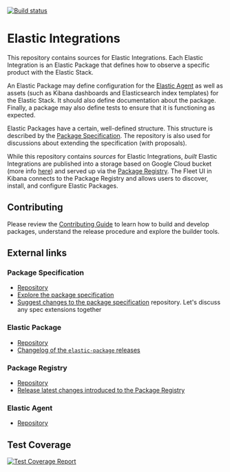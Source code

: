 [![Build status](https://badge.buildkite.com/153e2f7f984d3b1b350d8cb5d2fe7e7ae924982d5bd5b5ee49.svg?branch=main)](https://buildkite.com/elastic/integrations)

# Elastic Integrations

This repository contains sources for Elastic Integrations. Each Elastic Integration is an Elastic Package that defines how to observe a specific product with the Elastic Stack.

An Elastic Package may define configuration for the [Elastic Agent](#elastic-agent) as well as assets (such as Kibana dashboards and Elasticsearch index templates) for the Elastic Stack. It should also define documentation about the package. Finally, a package may also define tests to ensure that it is functioning as expected.

Elastic Packages have a certain, well-defined structure. This structure is described by the [Package Specification](#package-specification). The repository is also used for discussions about extending the specification (with proposals).

While this repository contains _sources_ for Elastic Integrations, _built_ Elastic Integrations are published into a storage based on Google Cloud bucket (more info [here](https://github.com/elastic/elastic-package/blob/85d6fcacad736e543e459a044a5e0fa48b5d43c6/docs/howto/use_package_storage_v2.md)) and served up via the [Package Registry](#package-registry). The Fleet UI in Kibana connects to the Package Registry and allows users to discover, install, and configure Elastic Packages.

## Contributing

Please review the [Contributing Guide](CONTRIBUTING.md) to learn how to build and develop packages, understand the release procedure and
explore the builder tools.

## External links

### Package Specification
* [Repository](https://github.com/elastic/package-spec)
* [Explore the package specification](https://github.com/elastic/package-spec/tree/main/spec)
* [Suggest changes to the package specification](https://github.com/elastic/package-spec/issues/new)
  repository. Let's discuss any spec extensions together

### Elastic Package
* [Repository](https://github.com/elastic/elastic-package)
* [Changelog of the `elastic-package` releases](https://github.com/elastic/elastic-package/releases)

### Package Registry
* [Repository](https://github.com/elastic/package-registry)
* [Release latest changes introduced to the Package Registry](https://github.com/elastic/package-registry/#release)

### Elastic Agent
* [Repository](https://github.com/elastic/elastic-agent/tree/main)

## Test Coverage

[![Test Coverage Report](https://fleet-ci.elastic.co/job/ingest-manager/job/integrations/job/main/cobertura/graph)](https://fleet-ci.elastic.co/job/Ingest-manager/job/integrations/job/main/cobertura/)
